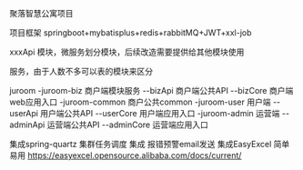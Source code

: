 
聚落智慧公寓项目

项目框架
springboot+mybatisplus+redis+rabbitMQ+JWT+xxl-job

xxxApi 模块，微服务划分模块，后续改造需要提供给其他模块使用


服务，由于人数不多可以表的模块来区分

juroom
    -juroom-biz   商户端模块服务
        --bizApi    商户端公共API
        --bizCore   商户端web应用入口
    -juroom-common  商户公共common
    -juroom-user  用户端
        --userApi   用户端公共API
        --userCore  用户端应用入口
    -juroom-admin  运营端
        --adminApi   运营端公共API
        --adminCore  运营端应用入口



集成spring-quartz 集群任务调度
集成 报错预警email发送
集成EasyExcel  简单易用  https://easyexcel.opensource.alibaba.com/docs/current/
